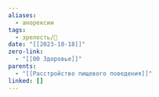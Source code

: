 ```yaml
---
aliases:
  - анорексии
tags:
  - зрелость/🌱
date: "[[2023-10-18]]"
zero-link:
  - "[[00 Здоровье]]"
parents:
  - "[[Расстройство пищевого поведения]]"
linked: []
---
```

